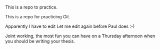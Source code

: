 This is a repo to practice.

This is a repo for practicing Git.

Apparently I have to edit
Let me edit again before Paul does :-)

Joint working, the most fun you can have on a Thursday afternoon when you should be writing your thesis.
